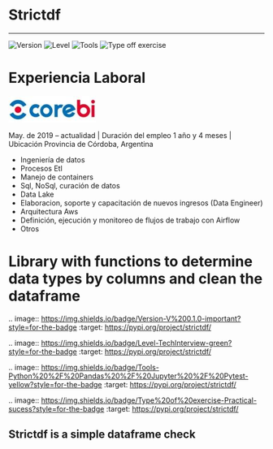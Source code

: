 # Strictdf
********

![Version](https://img.shields.io/badge/Version-0.1.0-success?style=for-the-badge)
![Level](https://img.shields.io/badge/Level-TechInterview-orange?style=for-the-badge)
![Tools](https://img.shields.io/badge/Tools-Python%20%2F%20Pandas%20%2F%20Jupyter%20%2F%20Pytest-yellowgreen?style=for-the-badge)
![Type off exercise](https://img.shields.io/badge/Type%20of%20exercise-Practical-blue?style=for-the-badge)


# Experiencia Laboral

![Corebi](https://raw.githubusercontent.com/juanspinelli/images/master/corebi.jpeg)

May. de 2019 – actualidad | Duración del empleo 1 año y 4 meses | Ubicación Provincia de Córdoba, Argentina

- Ingeniería de datos
- Procesos Etl
- Manejo de containers
- Sql, NoSql, curación de datos
- Data Lake
- Elaboracion, soporte y capacitación de nuevos ingresos (Data Engineer)
- Arquitectura Aws
- Definición, ejecución y monitoreo de flujos de trabajo con Airflow
- Otros

Library with functions to determine data types by columns and clean the dataframe
=================================================================================

.. image:: https://img.shields.io/badge/Version-V%200.1.0-important?style=for-the-badge
    :target: https://pypi.org/project/strictdf/

.. image:: https://img.shields.io/badge/Level-TechInterview-green?style=for-the-badge
    :target: https://pypi.org/project/strictdf/

.. image:: https://img.shields.io/badge/Tools-Python%20%2F%20Pandas%20%2F%20Jupyter%20%2F%20Pytest-yellow?style=for-the-badge
    :target: https://pypi.org/project/strictdf/

.. image:: https://img.shields.io/badge/Type%20of%20exercise-Practical-sucess?style=for-the-badge
    :target: https://pypi.org/project/strictdf/

Strictdf is a simple dataframe check
------------------------------------
